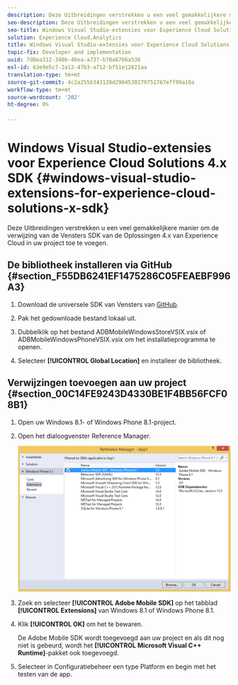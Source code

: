 ```yaml
---
description: Deze Uitbreidingen verstrekken u een veel gemakkelijkere manier om de verwijzing van de Vensters SDK van de Oplossingen 4.x van Experience Cloud in uw project toe te voegen.
seo-description: Deze Uitbreidingen verstrekken u een veel gemakkelijkere manier om de verwijzing van de Vensters SDK van de Oplossingen 4.x van Experience Cloud in uw project toe te voegen.
seo-title: Windows Visual Studio-extensies voor Experience Cloud Solutions 4.x SDK
solution: Experience Cloud,Analytics
title: Windows Visual Studio-extensies voor Experience Cloud Solutions 4.x SDK
topic-fix: Developer and implementation
uuid: 7d0ea312-340b-46ea-a737-b70a6766a536
exl-id: 63e9e5c7-2a12-47b3-a712-bf51e12821aa
translation-type: tm+mt
source-git-commit: 4c2a255b343128d2904530279751767e7f99a10a
workflow-type: tm+mt
source-wordcount: '202'
ht-degree: 0%

---
```


# Windows Visual Studio-extensies voor Experience Cloud Solutions 4.x SDK {#windows-visual-studio-extensions-for-experience-cloud-solutions-x-sdk}

Deze Uitbreidingen verstrekken u een veel gemakkelijkere manier om de verwijzing van de Vensters SDK van de Oplossingen 4.x van Experience Cloud in uw project toe te voegen.

## De bibliotheek installeren via GitHub {#section_F55DB6241EF1475286C05FEAEBF996A3}

1. Download de universele SDK van Vensters van [GitHub](https://github.com/Adobe-Marketing-Cloud/mobile-services/releases).
1. Pak het gedownloade bestand lokaal uit.
1. Dubbelklik op het bestand ADBMobileWindowsStoreVSIX.vsix of ADBMobileWindowsPhoneVSIX.vsix om het installatieprogramma te openen.

1. Selecteer **[!UICONTROL Global Location]** en installeer de bibliotheek.

## Verwijzingen toevoegen aan uw project {#section_00C14FE9243D4330BE1F4BB56FCF08B1}

1. Open uw Windows 8.1- of Windows Phone 8.1-project.
1. Open het dialoogvenster Reference Manager.

   ![](assets/ref_manager.png)

1. Zoek en selecteer **[!UICONTROL Adobe Mobile SDK]** op het tabblad **[!UICONTROL Extensions]** van Windows 8.1 of Windows Phone 8.1.
1. Klik **[!UICONTROL OK]** om het te bewaren.

   De Adobe Mobile SDK wordt toegevoegd aan uw project en als dit nog niet is gebeurd, wordt het **[!UICONTROL Microsoft Visual C++ Runtime]**-pakket ook toegevoegd.

1. Selecteer in Configuratiebeheer een type Platform en begin met het testen van de app.
